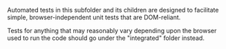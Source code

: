 Automated tests in this subfolder and its children are designed to facilitate simple, browser-independent
unit tests that are DOM-reliant.

Tests for anything that may reasonably vary depending upon the browser used to run the code should go under
the "integrated" folder instead.